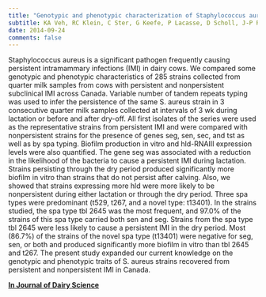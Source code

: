 ```yaml
---
title: "Genotypic and phenotypic characterization of Staphylococcus aureus causing persistent and nonpersistent subclinical bovine intramammary infections during lactation or the dry period"
subtitle: KA Veh, RC Klein, C Ster, G Keefe, P Lacasse, D Scholl, J-P Roy, D Haine, S Dufour, BG Talbot, AOB Ribon, F Malouin
date: 2014-09-24
comments: false
---
```


Staphylococcus aureus is a significant pathogen frequently causing persistent intramammary infections (IMI) in dairy cows. We compared some genotypic and phenotypic characteristics of 285 strains collected from quarter milk samples from cows with persistent and nonpersistent subclinical IMI across Canada. Variable number of tandem repeats typing was used to infer the persistence of the same S. aureus strain in 3 consecutive quarter milk samples collected at intervals of 3 wk during lactation or before and after dry-off. All first isolates of the series were used as the representative strains from persistent IMI and were compared with nonpersistent strains for the presence of genes seg, sen, sec, and tst as well as by spa typing. Biofilm production in vitro and hld-RNAIII expression levels were also quantified. The gene seg was associated with a reduction in the likelihood of the bacteria to cause a persistent IMI during lactation. Strains persisting through the dry period produced significantly more biofilm in vitro than strains that do not persist after calving. Also, we showed that strains expressing more hld were more likely to be nonpersistent during either lactation or through the dry period. Three spa types were predominant (t529, t267, and a novel type: t13401). In the strains studied, the spa type tbl 2645 was the most frequent, and 97.0% of the strains of this spa type carried both sen and seg. Strains from the spa type tbl 2645 were less likely to cause a persistent IMI in the dry period. Most (86.7%) of the strains of the novel spa type (t13401) were negative for seg, sen, or both and produced significantly more biofilm in vitro than tbl 2645 and t267. The present study expanded our current knowledge on the genotypic and phenotypic traits of S. aureus strains recovered from persistent and nonpersistent IMI in Canada.

[**In Journal of Dairy Science**](http://www.ncbi.nlm.nih.gov/pubmed/25468698)
